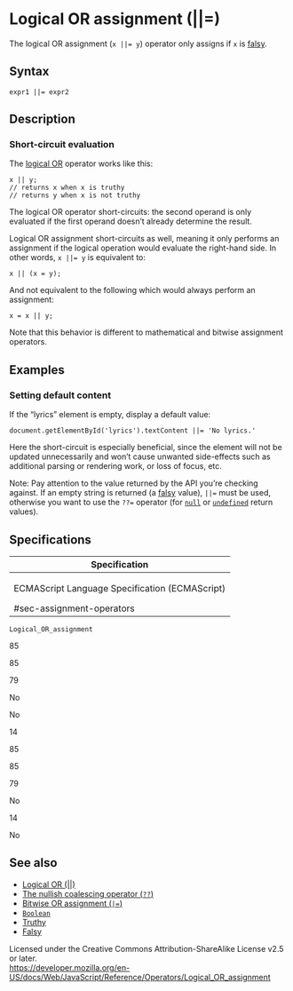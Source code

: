 Logical OR assignment (||=)
===========================

The logical OR assignment (`x ||= y`) operator only assigns if `x` is [falsy](https://developer.mozilla.org/en-US/docs/Glossary/Falsy).

Syntax
------

    expr1 ||= expr2

Description
-----------

### Short-circuit evaluation

The [logical OR](logical_or) operator works like this:

    x || y;
    // returns x when x is truthy
    // returns y when x is not truthy

The logical OR operator short-circuits: the second operand is only evaluated if the first operand doesn’t already determine the result.

Logical OR assignment short-circuits as well, meaning it only performs an assignment if the logical operation would evaluate the right-hand side. In other words, `x ||= y` is equivalent to:

    x || (x = y);

And not equivalent to the following which would always perform an assignment:

    x = x || y;

Note that this behavior is different to mathematical and bitwise assignment operators.

Examples
--------

### Setting default content

If the “lyrics” element is empty, display a default value:

    document.getElementById('lyrics').textContent ||= 'No lyrics.'

Here the short-circuit is especially beneficial, since the element will not be updated unnecessarily and won’t cause unwanted side-effects such as additional parsing or rendering work, or loss of focus, etc.

Note: Pay attention to the value returned by the API you’re checking against. If an empty string is returned (a [falsy](https://developer.mozilla.org/en-US/docs/Glossary/Falsy) value), `||=` must be used, otherwise you want to use the `??=` operator (for [`null`](../global_objects/null) or [`undefined`](../global_objects/undefined) return values).

Specifications
--------------

<table><colgroup><col style="width: 100%" /></colgroup><thead><tr class="header"><th>Specification</th></tr></thead><tbody><tr class="odd"><td><p>ECMAScript Language Specification (ECMAScript)<br />
</p><span class="small">#sec-assignment-operators</span></td></tr></tbody></table>

`Logical_OR_assignment`

85

85

79

No

No

14

85

85

79

No

14

No

See also
--------

-   [Logical OR (||)](logical_or)
-   [The nullish coalescing operator (`??`)](nullish_coalescing_operator)
-   [Bitwise OR assignment (`|=`)](bitwise_or_assignment)
-   [`Boolean`](../global_objects/boolean)
-   [Truthy](https://developer.mozilla.org/en-US/docs/Glossary/Truthy)
-   [Falsy](https://developer.mozilla.org/en-US/docs/Glossary/Falsy)

Licensed under the Creative Commons Attribution-ShareAlike License v2.5 or later.  
<a href="https://developer.mozilla.org/en-US/docs/Web/JavaScript/Reference/Operators/Logical_OR_assignment" class="_attribution-link">https://developer.mozilla.org/en-US/docs/Web/JavaScript/Reference/Operators/Logical_OR_assignment</a>
